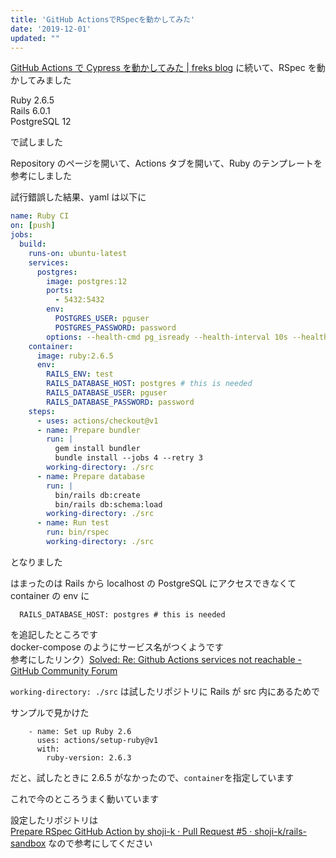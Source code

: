 ```yaml
---
title: 'GitHub ActionsでRSpecを動かしてみた'
date: '2019-12-01'
updated: ""
---
```


[GitHub Actions で Cypress を動かしてみた \| freks blog](/github-action-cypress/) に続いて、RSpec を動かしてみました

Ruby 2.6.5  
Rails 6.0.1  
PostgreSQL 12

で試しました

Repository のページを開いて、Actions タブを開いて、Ruby のテンプレートを参考にしました

試行錯誤した結果、yaml は以下に

```yml
name: Ruby CI
on: [push]
jobs:
  build:
    runs-on: ubuntu-latest
    services:
      postgres:
        image: postgres:12
        ports:
          - 5432:5432
        env:
          POSTGRES_USER: pguser
          POSTGRES_PASSWORD: password
        options: --health-cmd pg_isready --health-interval 10s --health-timeout 5s --health-retries 5
    container:
      image: ruby:2.6.5
      env:
        RAILS_ENV: test
        RAILS_DATABASE_HOST: postgres # this is needed
        RAILS_DATABASE_USER: pguser
        RAILS_DATABASE_PASSWORD: password
    steps:
      - uses: actions/checkout@v1
      - name: Prepare bundler
        run: |
          gem install bundler
          bundle install --jobs 4 --retry 3
        working-directory: ./src
      - name: Prepare database
        run: |
          bin/rails db:create
          bin/rails db:schema:load
        working-directory: ./src
      - name: Run test
        run: bin/rspec
        working-directory: ./src
```

となりました

はまったのは Rails から localhost の PostgreSQL にアクセスできなくて  
container の env に

```
  RAILS_DATABASE_HOST: postgres # this is needed
```

を追記したところです  
docker-compose のようにサービス名がつくようです  
参考にしたリンク）[Solved: Re: Github Actions services not reachable \- GitHub Community Forum](https://github.community/t5/GitHub-Actions/Github-Actions-services-not-reachable/m-p/30739#M538)

`working-directory: ./src` は試したリポジトリに Rails が src 内にあるためで

サンプルで見かけた

```
    - name: Set up Ruby 2.6
      uses: actions/setup-ruby@v1
      with:
        ruby-version: 2.6.3
```

だと、試したときに 2.6.5 がなかったので、`container`を指定しています

これで今のところうまく動いています

設定したリポジトリは  
[Prepare RSpec GitHub Action by shoji\-k · Pull Request \#5 · shoji\-k/rails\-sandbox](https://github.com/shoji-k/rails-sandbox/pull/5/commits/803d66cf95ecd40089af736386e299555a4bd218)
なので参考にしてください
